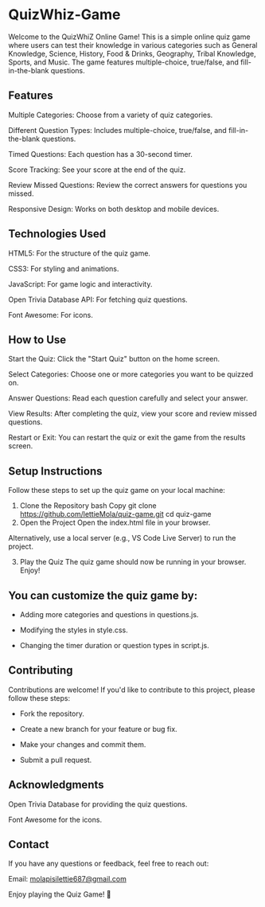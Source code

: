 # QuizWhiz-Game

Welcome to the QuizWhiZ Online Game! This is a simple online quiz game where users can test their knowledge in various categories such as General Knowledge, Science, History, Food & Drinks, Geography, Tribal Knowledge, Sports, and Music. The game features multiple-choice, true/false, and fill-in-the-blank questions.

## Features
Multiple Categories: Choose from a variety of quiz categories.

Different Question Types: Includes multiple-choice, true/false, and fill-in-the-blank questions.

Timed Questions: Each question has a 30-second timer.

Score Tracking: See your score at the end of the quiz.

Review Missed Questions: Review the correct answers for questions you missed.

Responsive Design: Works on both desktop and mobile devices.

## Technologies Used
HTML5: For the structure of the quiz game.

CSS3: For styling and animations.

JavaScript: For game logic and interactivity.

Open Trivia Database API: For fetching quiz questions.

Font Awesome: For icons.

## How to Use
Start the Quiz: Click the "Start Quiz" button on the home screen.

Select Categories: Choose one or more categories you want to be quizzed on.

Answer Questions: Read each question carefully and select your answer.

View Results: After completing the quiz, view your score and review missed questions.

Restart or Exit: You can restart the quiz or exit the game from the results screen.

## Setup Instructions
Follow these steps to set up the quiz game on your local machine:

1. Clone the Repository
bash
Copy
git clone https://github.com/lettieMola/quiz-game.git
cd quiz-game
2. Open the Project
Open the index.html file in your browser.

Alternatively, use a local server (e.g., VS Code Live Server) to run the project.

3. Play the Quiz
The quiz game should now be running in your browser. Enjoy!
   
## You can customize the quiz game by:

- Adding more categories and questions in questions.js.

- Modifying the styles in style.css.

- Changing the timer duration or question types in script.js.

## Contributing
Contributions are welcome! If you'd like to contribute to this project, please follow these steps:

- Fork the repository.

- Create a new branch for your feature or bug fix.

- Make your changes and commit them.

- Submit a pull request.


## Acknowledgments
Open Trivia Database for providing the quiz questions.

Font Awesome for the icons.

## Contact
If you have any questions or feedback, feel free to reach out:

Email: molapisilettie687@gmail.com 

Enjoy playing the Quiz Game! 🎉

